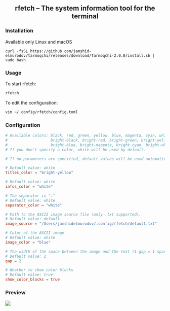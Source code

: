 <img src="https://pub-4e4118614197441ca01a142347434959.r2.dev/rfetch-banner.png" alt="">

<h2 align=center>rfetch – The system information tool for the terminal</h2>


### Installation
Available only Linux and macOS
```
curl -fsSL https://github.com/jamshid-elmurodov/tarmoqchi/releases/download/Tarmoqchi-2.0.0/install.sh | sudo bash
```

### Usage
To start rfetch:
```bash
rfetch
```

To edit the configuration:
```bash
vim ~/.config/rfetch/config.toml
```

### Configuration 
```toml
# Available colors: black, red, green, yellow, blue, magenta, cyan, white
#                   bright-black, bright-red, bright-green, bright-yellow, 
#                   bright-blue, bright-magenta, bright-cyan, bright-white
# If you don't specify a color, white will be used by default.

# If no parameters are specified, default values will be used automatically.

# Default value: white
titles_color = "bright-yellow"

# Default value: white
infos_color = "white"

# The separator is ":"
# Default value: white
separator_color = "white"

# Path to the ASCII image source file (only .txt supported).
# Default value: default
image_source = "/Users/jamshidelmurodov/.config/rfetch/default.txt"

# Color of the ASCII image
# Default value: white
image_color = "blue"

# The width of the space between the image and the text (1 gap = 1 space)
# Default value: 2
gap = 2

# Whether to show color blocks
# Default value: true
show_color_blocks = true
```

<h3>Preview</h3>
<img src="https://pub-4e4118614197441ca01a142347434959.r2.dev/rfetch-preview.png">
